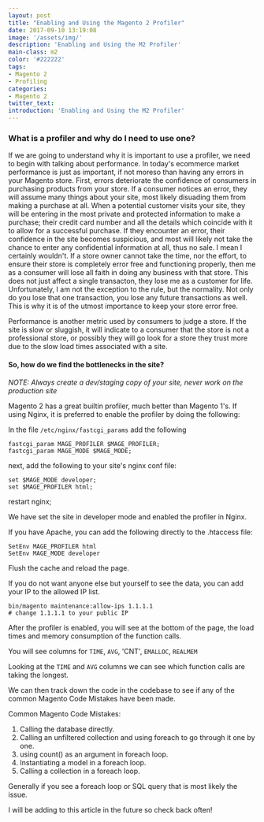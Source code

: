 ```yaml
---
layout: post
title: "Enabling and Using the Magento 2 Profiler"
date: 2017-09-10 13:19:08
image: '/assets/img/'
description: 'Enabling and Using the M2 Profiler'
main-class: m2
color: '#222222'
tags:
- Magento 2
- Profiling
categories:
- Magento 2
twitter_text:
introduction: 'Enabling and Using the M2 Profiler'
---
```


### What is a profiler and why do I need to use one?

If we are going to understand why it is important to use a profiler, we need to begin with talking about performance. In today's ecommerce market performance is just as important, if not moreso than having any errors in your Magento store.  First, errors deteriorate the confidence of consumers in purchasing products from your store.  If a consumer notices an error, they will assume many things about your site, most likely disuading them from making a purchase at all.  When a potential
customer visits your site, they will be entering in the most private and protected information to make a purchase; their credit card number and all the details which coincide with it to allow for a successful purchase.  If they encounter an error, their confidence in the site becomes suspicious, and most will likely not take the chance to enter any confidential information at all, thus no sale.  I mean I certainly wouldn't. If a store owner cannot take the time, nor the effort, to
ensure their store is completely error free and functioning properly, then me as a consumer will lose all faith in doing any business with that store.  This does not just affect a single transacton, they lose me as a customer for life. Unfortunately, I am not the exception to the rule, but the normality. Not only do you lose that one transaction, you lose any future transactions as well.  This is why it is of the utmost importance to keep your store error free.

Performance is another metric used by consumers to judge a store. If the site is slow or sluggish, it will indicate to a consumer that the store is not a professional store, or possibly they will go look for a store they trust more due to the slow load times associated with a site.

#### So, how do we find the bottlenecks in the site?

*NOTE: Always create a dev/staging copy of your site, never work on the production site*

Magento 2 has a great builtin profiler, much better than Magento 1's. If using Nginx, it is preferred to enable the profiler by doing the following:

In the file `/etc/nginx/fastcgi_params` add the following

```
fastcgi_param MAGE_PROFILER $MAGE_PROFILER;
fastcgi_param MAGE_MODE $MAGE_MODE;
```

next, add the following to your site's nginx conf file:

```
set $MAGE_MODE developer;
set $MAGE_PROFILER html;
```

restart nginx;

We have set the site in developer mode and enabled the profiler in Nginx.

If you have Apache, you can add the following directly to the .htaccess file:

```
SetEnv MAGE_PROFILER html
SetEnv MAGE_MODE developer
```

Flush the cache and reload the page.

If you do not want anyone else but yourself to see the data, you can add your IP to the allowed IP list.

```
bin/magento maintenance:allow-ips 1.1.1.1
# change 1.1.1.1 to your public IP
```

After the profiler is enabled, you will see at the bottom of the page, the load times and memory consumption of the function calls.

You will see columns for `TIME`, `AVG`, 'CNT', `EMALLOC`, `REALMEM`

Looking at the `TIME` and `AVG` columns we can see which function calls are taking the longest.

We can then track down the code in the codebase to see if any of the common Magento Code Mistakes have been made.

Common Magento Code Mistakes:
1. Calling the database directly.
2. Calling an unfiltered collection and using foreach to go through it one by one.
3. using count() as an argument in foreach loop.
4. Instantiating a model in a foreach loop.
5. Calling a collection in a foreach loop.

Generally if you see a foreach loop or SQL query that is most likely the issue.

I will be adding to this article in the future so check back often!



